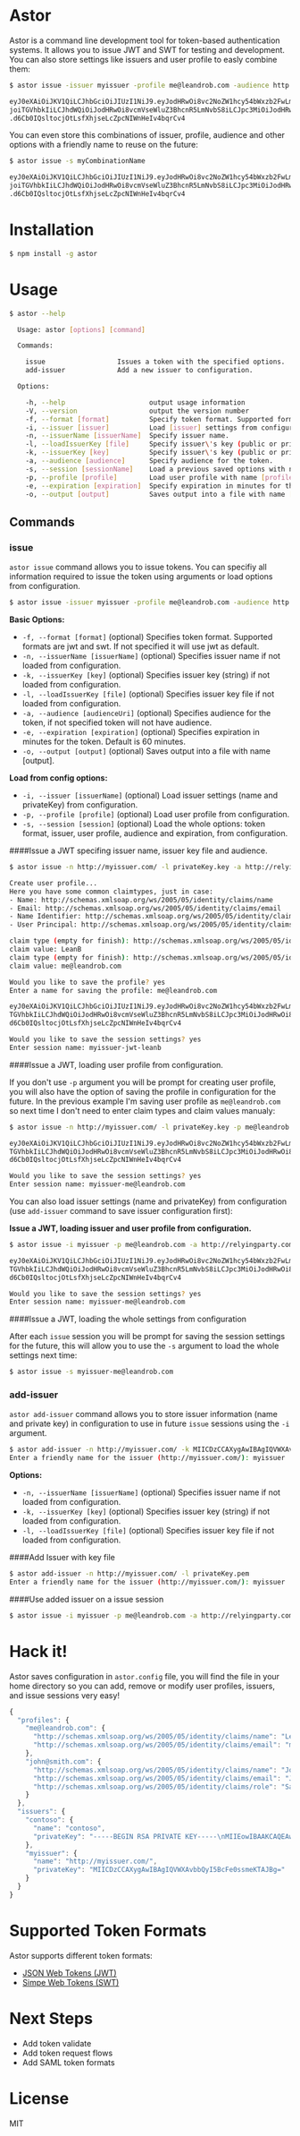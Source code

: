 Astor
=============
Astor is a command line development tool for token-based authentication systems. It allows you to issue JWT and SWT for testing and development. You can also store settings like issuers and user profile to easly combine them:

```bash
$ astor issue -issuer myissuer -profile me@leandrob.com -audience http://relyingparty.com/

eyJ0eXAiOiJKV1QiLCJhbGciOiJIUzI1NiJ9.eyJodHRwOi8vc2NoZW1hcy54bWxzb2FwLm9yZy93cy8yMDA1LzA1L2lkZW50aXR5L2NsYWltcy9uYW1lI
joiTGVhbkIiLCJhdWQiOiJodHRwOi8vcmVseWluZ3BhcnR5LmNvbS8iLCJpc3MiOiJodHRwOi8vbXlpc3N1ZXIuY29tLyIsImlhdCI6MTM5NzM3NjU5MX0
.d6Cb0IQsltocjOtLsfXhjseLcZpcNIWnHeIv4bqrCv4

```

You can even store this combinations of issuer, profile, audience and other options with a friendly name to reuse on the future:

```bash
$ astor issue -s myCombinationName

eyJ0eXAiOiJKV1QiLCJhbGciOiJIUzI1NiJ9.eyJodHRwOi8vc2NoZW1hcy54bWxzb2FwLm9yZy93cy8yMDA1LzA1L2lkZW50aXR5L2NsYWltcy9uYW1lI
joiTGVhbkIiLCJhdWQiOiJodHRwOi8vcmVseWluZ3BhcnR5LmNvbS8iLCJpc3MiOiJodHRwOi8vbXlpc3N1ZXIuY29tLyIsImlhdCI6MTM5NzM3NjU5MX0
.d6Cb0IQsltocjOtLsfXhjseLcZpcNIWnHeIv4bqrCv4
```


# Installation

```bash
$ npm install -g astor
```

# Usage

```bash
$ astor --help

  Usage: astor [options] [command]

  Commands:

    issue                  Issues a token with the specified options.
    add-issuer             Add a new issuer to configuration.

  Options:

    -h, --help                     output usage information
    -V, --version                  output the version number
    -f, --format [format]          Specify token format. Supported formats: jwt (default) and swt.
    -i, --issuer [issuer]          Load [issuer] settings from configuration.
    -n, --issuerName [issuerName]  Specify issuer name.
    -l, --loadIssuerKey [file]     Specify issuer\'s key (public or private). Relative path to key file in PEM format.
    -k, --issuerKey [key]          Specify issuer\'s key (public or private).
    -a, --audience [audience]      Specify audience for the token.
    -s, --session [sessionName]    Load a previous saved options with name [sessionName] for configuration.
    -p, --profile [profile]        Load user profile with name [profile] from configuration.
    -e, --expiration [expiration]  Specify expiration in minutes for the token. Default is 60 minutes.
    -o, --output [output]          Saves output into a file with name [output].
```

## Commands

### issue

`astor issue` command allows you to issue tokens. You can specifiy all information required to issue the token using arguments or load options from configuration.

```bash
$ astor issue -issuer myissuer -profile me@leandrob.com -audience http://relyingparty.com/
```

**Basic Options:**

* `-f, --format [format]` (optional) Specifies token format. Supported formats are jwt and swt. If not specified it will use jwt as default.
* `-n, --issuerName [issuerName]` (optional) Specifies issuer name if not loaded from configuration.
* `-k, --issuerKey [key]` (optional) Specifies issuer key (string) if not loaded from configuration.
* `-l, --loadIssuerKey [file]` (optional) Specifies issuer key file if not loaded from configuration.
* `-a, --audience [audienceUri]` (optional) Specifies audience for the token, if not specified token will not have audience.
* `-e, --expiration [expiration]` (optional) Specifies expiration in minutes for the token. Default is 60 minutes.
* `-o, --output [output]` (optional) Saves output into a file with name [output].


**Load from config options:**

* `-i, --issuer [issuerName]` (optional) Load issuer settings (name and privateKey) from configuration. 
* `-p, --profile [profile]` (optional) Load user profile from configuration.
* `-s, --session [session]` (optional) Load the whole options: token format, issuer, user profile, audience and expiration, from configuration.


####Issue a JWT specifing issuer name, issuer key file and audience.

```bash
$ astor issue -n http://myissuer.com/ -l privateKey.key -a http://relyingparty.com/

Create user profile...
Here you have some common claimtypes, just in case:
- Name: http://schemas.xmlsoap.org/ws/2005/05/identity/claims/name
- Email: http://schemas.xmlsoap.org/ws/2005/05/identity/claims/email
- Name Identifier: http://schemas.xmlsoap.org/ws/2005/05/identity/claims/nameidentifier
- User Principal: http://schemas.xmlsoap.org/ws/2005/05/identity/claims/upn

claim type (empty for finish): http://schemas.xmlsoap.org/ws/2005/05/identity/claims/name
claim value: LeanB
claim type (empty for finish): http://schemas.xmlsoap.org/ws/2005/05/identity/claims/email
claim value: me@leandrob.com

Would you like to save the profile? yes
Enter a name for saving the profile: me@leandrob.com

eyJ0eXAiOiJKV1QiLCJhbGciOiJIUzI1NiJ9.eyJodHRwOi8vc2NoZW1hcy54bWxzb2FwLm9yZy93cy8yMDA1LzA1L2lkZW50aXR5L2NsYWltcy9uYW1lIjoi
TGVhbkIiLCJhdWQiOiJodHRwOi8vcmVseWluZ3BhcnR5LmNvbS8iLCJpc3MiOiJodHRwOi8vbXlpc3N1ZXIuY29tLyIsImlhdCI6MTM5NzM3NjU5MX0.
d6Cb0IQsltocjOtLsfXhjseLcZpcNIWnHeIv4bqrCv4

Would you like to save the session settings? yes
Enter session name: myissuer-jwt-leanb
```

####Issue a JWT, loading user profile from configuration.

If you don't use `-p` argument you will be prompt for creating user profile, you will also have the option of saving the profile in configuration for the future. In the previous example I'm saving user profile as `me@leandrob.com` so next time I don't need to enter claim types and claim values manualy:

```bash
$ astor issue -n http://myissuer.com/ -l privateKey.key -p me@leandrob.com -a http://relyingparty.com/

eyJ0eXAiOiJKV1QiLCJhbGciOiJIUzI1NiJ9.eyJodHRwOi8vc2NoZW1hcy54bWxzb2FwLm9yZy93cy8yMDA1LzA1L2lkZW50aXR5L2NsYWltcy9uYW1lIjoi
TGVhbkIiLCJhdWQiOiJodHRwOi8vcmVseWluZ3BhcnR5LmNvbS8iLCJpc3MiOiJodHRwOi8vbXlpc3N1ZXIuY29tLyIsImlhdCI6MTM5NzM3NjU5MX0.
d6Cb0IQsltocjOtLsfXhjseLcZpcNIWnHeIv4bqrCv4

Would you like to save the session settings? yes
Enter session name: myissuer-me@leandrob.com
```
You can also load issuer settings (name and privateKey) from configuration (use `add-issuer` command to save issuer configuration first):

**Issue a JWT, loading issuer and user profile from configuration.**

```bash
$ astor issue -i myissuer -p me@leandrob.com -a http://relyingparty.com/ 

eyJ0eXAiOiJKV1QiLCJhbGciOiJIUzI1NiJ9.eyJodHRwOi8vc2NoZW1hcy54bWxzb2FwLm9yZy93cy8yMDA1LzA1L2lkZW50aXR5L2NsYWltcy9uYW1lIjoi
TGVhbkIiLCJhdWQiOiJodHRwOi8vcmVseWluZ3BhcnR5LmNvbS8iLCJpc3MiOiJodHRwOi8vbXlpc3N1ZXIuY29tLyIsImlhdCI6MTM5NzM3NjU5MX0.
d6Cb0IQsltocjOtLsfXhjseLcZpcNIWnHeIv4bqrCv4

Would you like to save the session settings? yes
Enter session name: myissuer-me@leandrob.com
```

####Issue a JWT, loading the whole settings from configuration

After each `issue` session you will be prompt for saving the session settings for the future, this will allow you to use the `-s` argument to load the whole settings next time:

```bash
$ astor issue -s myissuer-me@leandrob.com
```

### add-issuer

`astor add-issuer` command allows you to store issuer information (name and private key) in configuration to use in future `issue` sessions using the `-i` argument.

```bash
$ astor add-issuer -n http://myissuer.com/ -k MIICDzCCAXygAwIBAgIQVWXAvbbQyI5BcFe0ssmeKTAJBg=
Enter a friendly name for the issuer (http://myissuer.com/): myissuer
```

**Options:**

* `-n, --issuerName [issuerName]` (optional) Specifies issuer name if not loaded from configuration.
* `-k, --issuerKey [key]` (optional) Specifies issuer key (string) if not loaded from configuration.
* `-l, --loadIssuerKey [file]` (optional) Specifies issuer key file if not loaded from configuration.

####Add Issuer with key file

```bash
$ astor add-issuer -n http://myissuer.com/ -l privateKey.pem
Enter a friendly name for the issuer (http://myissuer.com/): myissuer
```
####Use added issuer on a issue session

```bash
$ astor issue -i myissuer -p me@leandrob.com -a http://relyingparty.com/ 
```

# Hack it!

Astor saves configuration in `astor.config` file, you will find the file in your home directory so you can add, remove or modify user profiles, issuers, and issue sessions very easy!

```javascript
{
  "profiles": {
    "me@leandrob.com": {
      "http://schemas.xmlsoap.org/ws/2005/05/identity/claims/name": "Leandro Boffi",
      "http://schemas.xmlsoap.org/ws/2005/05/identity/claims/email": "me@leandrob.com"
    },
    "john@smith.com": {
      "http://schemas.xmlsoap.org/ws/2005/05/identity/claims/name": "John Smith",
      "http://schemas.xmlsoap.org/ws/2005/05/identity/claims/email": "John Smith",
      "http://schemas.xmlsoap.org/ws/2005/05/identity/claims/role": "Sales Manager",
    }
  },
  "issuers": {
    "contoso": {
      "name": "contoso",
      "privateKey": "-----BEGIN RSA PRIVATE KEY-----\nMIIEowIBAAKCAQEAwST\n-----END RSA PRIVATE KEY-----\n"
    },
    "myissuer": {
      "name": "http://myissuer.com/",
      "privateKey": "MIICDzCCAXygAwIBAgIQVWXAvbbQyI5BcFe0ssmeKTAJBg="
    }
  }
}
```

# Supported Token Formats

Astor supports different token formats:

* [JSON Web Tokens (JWT)](http://self-issued.info/docs/draft-ietf-oauth-json-web-token.html)
* [Simpe Web Tokens (SWT)](http://msdn.microsoft.com/en-us/library/windowsazure/hh781551.aspx)

# Next Steps

* Add token validate
* Add token request flows
* Add SAML token formats

# License

MIT





